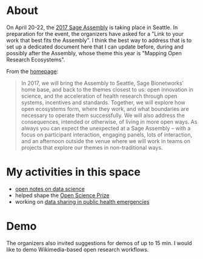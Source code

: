 # About

On April 20-22, the [2017 Sage Assembly](http://sageassembly.org/?page_id=13) is taking place in Seattle. In preparation for the event, the organizers have asked for a "Link to your work that best fits the Assembly". I think the best way to address that is to set up a dedicated document here that I can update before, during and possibly after the Assembly, whose theme this year is "Mapping Open Research Ecosystems".

From the [homepage](http://sageassembly.wpengine.com/):
> In 2017, we will bring the Assembly to Seattle, Sage Bionetworks’ home base, and back to the themes closest to us: open innovation in science, and the acceleration of health research through open systems, incentives and  standards.  Together, we will explore how open ecosystems form, where they work, and what boundaries are necessary to operate them successfully. We will also address the consequences, intended or otherwise, of living in more open ways. As always you can expect the unexpected at a Sage Assembly – with a focus on participant interaction, engaging panels, lots of interaction, and an afternoon outside the venue where we will work in teams on projects that explore our themes in non-traditional ways.

# My activities in this space

* [open notes on data science](https://github.com/Daniel-Mietchen/datascience/)
* helped shape the [Open Science Prize](http://openscienceprize.org/)
* working on [data sharing in public health emergencies](https://github.com/Daniel-Mietchen/events/blob/master/IMED-2016.md)

# Demo

The organizers also invited suggestions for demos of up to 15 min. I would like to demo Wikimedia-based open research workflows.
